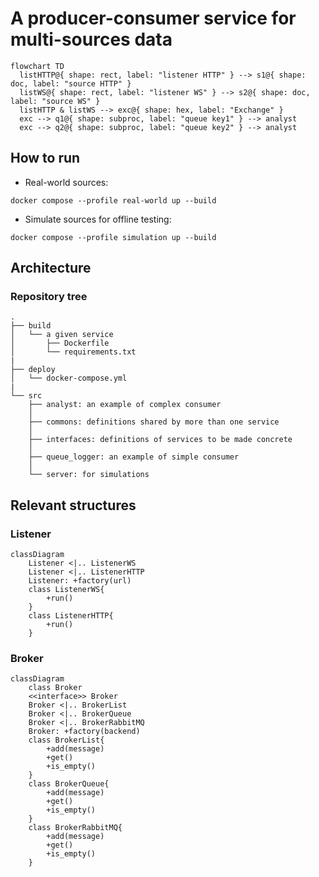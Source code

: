 # A producer-consumer service for multi-sources data
```mermaid
flowchart TD
  listHTTP@{ shape: rect, label: "listener HTTP" } --> s1@{ shape: doc, label: "source HTTP" }
  listWS@{ shape: rect, label: "listener WS" } --> s2@{ shape: doc, label: "source WS" }
  listHTTP & listWS --> exc@{ shape: hex, label: "Exchange" }
  exc --> q1@{ shape: subproc, label: "queue key1" } --> analyst
  exc --> q2@{ shape: subproc, label: "queue key2" } --> analyst
```

## How to run
* Real-world sources:
```
docker compose --profile real-world up --build
```
* Simulate sources for offline testing:
```
docker compose --profile simulation up --build
```

## Architecture

### Repository tree
```
.
├── build
│   └── a given service
│       ├── Dockerfile
│       └── requirements.txt
|
├── deploy
│   └── docker-compose.yml
|
└── src
    ├── analyst: an example of complex consumer
    │
    ├── commons: definitions shared by more than one service
    │
    ├── interfaces: definitions of services to be made concrete
    │
    ├── queue_logger: an example of simple consumer
    │
    └── server: for simulations
```


## Relevant structures
### Listener
```mermaid
classDiagram
    Listener <|.. ListenerWS
    Listener <|.. ListenerHTTP
    Listener: +factory(url)
    class ListenerWS{
        +run()
    }
    class ListenerHTTP{
        +run()
    }
```

### Broker
```mermaid
classDiagram
    class Broker
    <<interface>> Broker
    Broker <|.. BrokerList
    Broker <|.. BrokerQueue
    Broker <|.. BrokerRabbitMQ
    Broker: +factory(backend)
    class BrokerList{
        +add(message)
        +get()
        +is_empty()
    }
    class BrokerQueue{
        +add(message)
        +get()
        +is_empty()
    }
    class BrokerRabbitMQ{
        +add(message)
        +get()
        +is_empty()
    }
```
